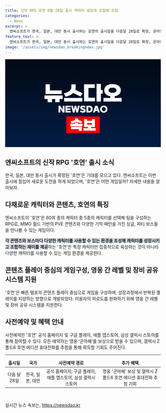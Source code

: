 ```yaml
---
title: 신작 RPG 호연 8월 28일 출시 캐릭터 성장과 조합에 초점
categories:
  - News
excerpt: >
  엔씨소프트가 한국, 일본, 대만 동시 출시하는 호연의 출시일을 다음달 28일로 확정, 온라인 쇼케이스를 통해 게임 내용을 공개하였다. 다양한 캐릭터를 활용하여 플레이하는 RPG로, 플레이 템포를 중시하며 영웅 간 레벨 및 장비 공유 시스템을 강화하였고, 사전예약 및 참여 시 특별 보상이 제공된다. 갤럭시 Z폴드6 호연 에디션도 추첨을 통해 획득 가능하며, 자세한 내용은 공식 홈페이지에서 확인할 수 있다.
feature_text: >
  엔씨소프트가 한국, 일본, 대만 동시 출시하는 호연의 출시일을 다음달 28일로 확정, 온라인 쇼케이스를 통해 게임 내용을 공개하였다. 다양한 캐릭터를 활용하여 플레이하는 RPG로, 플레이 템포를 중시하며 영웅 간 레벨 및 장비 공유 시스템을 강화하였고, 사전예약 및 참여 시 특별 보상이 제공된다. 갤럭시 Z폴드6 호연 에디션도 추첨을 통해 획득 가능하며, 자세한 내용은 공식 홈페이지에서 확인할 수 있다.
image: '/assets/img/newsdao_breakingnews.jpg'
---
```


<p><img src="/assets/img/newsdao_breakingnews.jpg" alt="ranknews 속보" /></p>

<h2 data-ke-size="size26">엔씨소프트의 신작 RPG '호연' 출시 소식</h2>

<p data-ke-size="size16">한국, 일본, 대만 동시 출시가 확정된 '호연'은 기대를 모으고 있다. 엔씨소프트는 이번 출시에 힘입어 새로운 도전을 하게 되었으며, '호연'은 어떤 게임일까? 자세한 내용을 알아보자.</p>

<h2 data-ke-size="size24">다채로운 캐릭터와 콘텐츠, 호연의 특징</h2>

<p>엔씨소프트의 '호연'은 60여 종의 캐릭터 중 5종의 캐릭터를 선택해 팀을 구성하는 RPG로, MMO 필드 기반의 PVE 콘텐츠와 다양한 기믹·패턴을 가진 싱글, 파티 보스들을 만나볼 수 있는 게임이다.</p> 

<p><b><span style="background-color: #21538527;">각 콘텐츠와 보스마다 다양한 캐릭터를 사용할 수 있는 환경을 조성해 캐릭터를 성장시키고 조합하는 재미를 제공</span></b>하는 '호연'은 특정 캐릭터만 집중적으로 육성하는 것이 아니라 다양한 캐릭터를 사용할 수 있는 게임 환경을 제공한다.</p>

<h2 data-ke-size="size24">콘텐츠 플레이 중심의 게임구성, 영웅 간 레벨 및 장비 공유 시스템 지원</h2>

<p>'호연'은 빠른 템포의 콘텐츠 플레이 중심으로 게임을 구성하며, 성장과정에서 반복된 플레이를 지양하는 방향으로 개발되었다. 이용자의 피로도를 완화하기 위해 영웅 간 레벨 및 장비 공유 시스템을 지원한다.</p>

<h2 data-ke-size="size24">사전예약 및 혜택 안내</h2>

<p>사전예약은 '호연' 공식 홈페이지 및 구글 플레이, 애플 앱스토어, 삼성 갤럭시 스토어를 통해 참여할 수 있다. 모든 예약자는 영웅 ’군마혜’를 보상으로 받을 수 있으며, 갤럭시 Z폴드6 호연 에디션 휴대전화를 추첨을 통해 획득할 기회도 주어진다.</p>

<hr>

<table>
  <thead>
    <tr>
      <td style="text-align: center; height: 17px;"><b>출시일</b></td>
      <td style="text-align: center; height: 17px;"><b>국가</b></td>
      <td style="text-align: center; height: 17px;"><b>사전예약 경로</b></td>
      <td style="text-align: center; height: 17px;"><b>추가 혜택</b></td>
    </tr>
  </thead>
  <tbody>
    <tr>
      <td style="text-align: center; height: 17px;">다음 달 28일</td>
      <td style="text-align: center; height: 17px;">한국, 일본, 대만</td>
      <td style="text-align: center; height: 17px;">공식 홈페이지, 구글 플레이, 애플 앱스토어, 삼성 갤럭시 스토어</td>
      <td style="text-align: center; height: 17px;">영웅 '군마혜' 보상 및 갤럭시 Z폴드6 호연 에디션 휴대전화 추첨 기회</td>
    </tr>
  </tbody>
</table>

<p data-ke-size="size16">&nbsp;</p>
실시간 뉴스 속보는, <a href="https://newsdao.kr" rel="dofollow">https://newsdao.kr</a>


